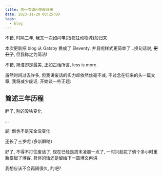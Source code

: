 ```yaml
---
title: 再一次如闪电般归来
date: 2023-11-20 00:25:00
tags:
  - blog
---
```


不错, 时隔三年, 我又一次如闪电(指疯狂动物城)般归来

本次更新把 blog 从 Gatsby 换成了 Eleventy, 并且呢样式更简单了...换句话说, ~~更丑了~~, 但我称之为简洁!

不错, 简洁即是最美, 正如古话所言, less is more.

虽然时间过去许多, 但我讲废话的实力却依然丝毫不减, 不过念在归来的头一篇文章, 我将减少废话, 开始谈一些正题:

## 简述三年历程

胖了, 别的没啥变化

...

屁! 倒也不是完全没变化

还长了三岁呢 (多新鲜呐)

好了, 不得不打住废话了, 现在已经是周末凌晨一点了, 一时兴起花了俩个多小时重新搭起了博客. 具体的话还是留给下一篇博文再讲.

我想应该不会再隔很久, 的吧?
